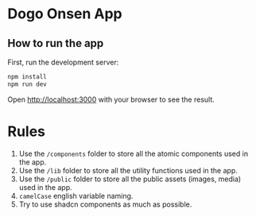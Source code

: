 # Dogo Onsen App

## How to run the app

First, run the development server:

```bash
npm install
npm run dev
```

Open [http://localhost:3000](http://localhost:3000) with your browser to see the result.

# Rules
1. Use the `/components` folder to store all the atomic components used in the app.
2. Use the `/lib` folder to store all the utility functions used in the app.
4. Use the `/public` folder to store all the public assets (images, media) used in the app.
5. `camelCase` english variable naming.
6. Try to use shadcn components as much as possible.